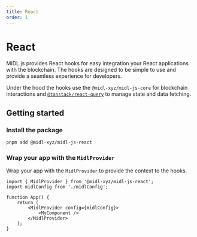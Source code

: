 ```yaml
---
title: React
order: 1
---
```


# React

MIDL.js provides React hooks for easy integration your React applications with the blockchain. 
The hooks are designed to be simple to use and provide a seamless experience for developers.

Under the hood the hooks use the `@midl-xyz/midl-js-core` for blockchain interactions
and [`@tanstack/react-query`](https://tanstack.com/query/v5)  to manage state and data fetching.

## Getting started

### Install the package

```bash
pnpm add @midl-xyz/midl-js-react
```

### Wrap your app with the `MidlProvider`

Wrap your app with the `MidlProvider` to provide the context to the hooks.

```tsx
import { MidlProvider } from '@midl-xyz/midl-js-react';
import midlConfig from './midlConfig';

function App() {
    return (
        <MidlProvider config={midlConfig}>
            <MyComponent />
        </MidlProvider>
    );
}
```